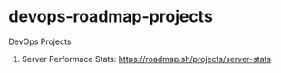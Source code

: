# devops-roadmap-projects
DevOps Projects

1. Server Performace Stats: https://roadmap.sh/projects/server-stats
